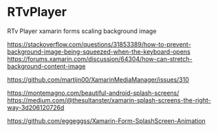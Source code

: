 # RTvPlayer
RTv Player
xamarin forms scaling background image

https://stackoverflow.com/questions/31853389/how-to-prevent-background-image-being-squeezed-when-the-keyboard-opens
https://forums.xamarin.com/discussion/64304/how-can-stretch-background-content-image

https://github.com/martijn00/XamarinMediaManager/issues/310

https://montemagno.com/beautiful-android-splash-screens/
https://medium.com/@thesultanster/xamarin-splash-screens-the-right-way-3d206120726d

https://github.com/eggeggss/Xamarin-Form-SplashScreen-Animation

